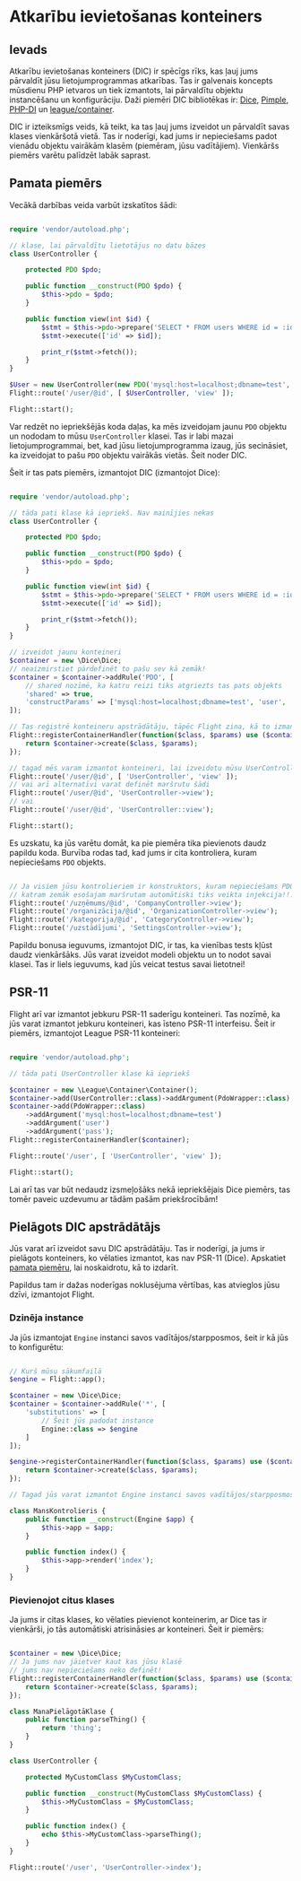 # Atkarību ievietošanas konteiners

## Ievads

Atkarību ievietošanas konteiners (DIC) ir spēcīgs rīks, kas ļauj jums pārvaldīt
jūsu lietojumprogrammas atkarības. Tas ir galvenais koncepts mūsdienu PHP ietvaros un
tiek izmantots, lai pārvaldītu objektu instancēšanu un konfigurāciju. Daži piemēri 
DIC bibliotēkas ir: [Dice](https://r.je/dice), [Pimple](https://pimple.symfony.com/), 
[PHP-DI](http://php-di.org/) un [league/container](https://container.thephpleague.com/).

DIC ir izteiksmīgs veids, kā teikt, ka tas ļauj jums izveidot un pārvaldīt savas klases vienkāršotā 
vietā. Tas ir noderīgi, kad jums ir nepieciešams padot vienādu objektu vairākām klasēm (piemēram, jūsu vadītājiem). 
Vienkāršs piemērs varētu palīdzēt labāk saprast.

## Pamata piemērs

Vecākā darbības veida varbūt izskatītos šādi:
```php

require 'vendor/autoload.php';

// klase, lai pārvaldītu lietotājus no datu bāzes
class UserController {

	protected PDO $pdo;

	public function __construct(PDO $pdo) {
		$this->pdo = $pdo;
	}

	public function view(int $id) {
		$stmt = $this->pdo->prepare('SELECT * FROM users WHERE id = :id');
		$stmt->execute(['id' => $id]);

		print_r($stmt->fetch());
	}
}

$User = new UserController(new PDO('mysql:host=localhost;dbname=test', 'user', 'pass'));
Flight::route('/user/@id', [ $UserController, 'view' ]);

Flight::start();
```

Var redzēt no iepriekšējās koda daļas, ka mēs izveidojam jaunu `PDO` objektu un nododam to
mūsu `UserController` klasei. Tas ir labi mazai lietojumprogrammai, bet, kad
jūsu lietojumprogramma izaug, jūs secināsiet, ka izveidojat to pašu `PDO` objektu vairākās
vietās. Šeit noder DIC.

Šeit ir tas pats piemērs, izmantojot DIC (izmantojot Dice):
```php

require 'vendor/autoload.php';

// tāda pati klase kā iepriekš. Nav mainījies nekas
class UserController {

	protected PDO $pdo;

	public function __construct(PDO $pdo) {
		$this->pdo = $pdo;
	}

	public function view(int $id) {
		$stmt = $this->pdo->prepare('SELECT * FROM users WHERE id = :id');
		$stmt->execute(['id' => $id]);

		print_r($stmt->fetch());
	}
}

// izveidot jaunu konteineri
$container = new \Dice\Dice;
// neaizmirstiet pārdefinēt to pašu sev kā zemāk!
$container = $container->addRule('PDO', [
	// shared nozīmē, ka katru reizi tiks atgriezts tas pats objekts
	'shared' => true,
	'constructParams' => ['mysql:host=localhost;dbname=test', 'user', 'pass' ]
]);

// Tas reģistrē konteineru apstrādātāju, tāpēc Flight zina, kā to izmantot.
Flight::registerContainerHandler(function($class, $params) use ($container) {
	return $container->create($class, $params);
});

// tagad mēs varam izmantot konteineri, lai izveidotu mūsu UserController
Flight::route('/user/@id', [ 'UserController', 'view' ]);
// vai arī alternatīvi varat definēt maršrutu šādi
Flight::route('/user/@id', 'UserController->view');
// vai
Flight::route('/user/@id', 'UserController::view');

Flight::start();
```

Es uzskatu, ka jūs varētu domāt, ka pie piemēra tika pievienots daudz papildu koda.
Burvība rodas tad, kad jums ir cita kontroliera, kuram nepieciešams `PDO` objekts.

```php

// Ja visiem jūsu kontrolieriem ir konstruktors, kuram nepieciešams PDO objekts
// katram zemāk esošajam maršrutam automātiski tiks veikta injekcija!!!
Flight::route('/uzņēmums/@id', 'CompanyController->view');
Flight::route('/organizācija/@id', 'OrganizationController->view');
Flight::route('/kategorija/@id', 'CategoryController->view');
Flight::route('/uzstādījumi', 'SettingsController->view');
```

Papildu bonusa ieguvums, izmantojot DIC, ir tas, ka vienības tests kļūst daudz vienkāršāks. Jūs varat
izveidot modeli objektu un to nodot savai klasei. Tas ir liels ieguvums, kad jūs
veicat testus savai lietotnei!

## PSR-11

Flight arī var izmantot jebkuru PSR-11 saderīgu konteineri. Tas nozīmē, ka jūs varat izmantot jebkuru
konteineri, kas īsteno PSR-11 interfeisu. Šeit ir piemērs, izmantojot League PSR-11 konteineri:

```php

require 'vendor/autoload.php';

// tāda pati UserController klase kā iepriekš

$container = new \League\Container\Container();
$container->add(UserController::class)->addArgument(PdoWrapper::class);
$container->add(PdoWrapper::class)
	->addArgument('mysql:host=localhost;dbname=test')
	->addArgument('user')
	->addArgument('pass');
Flight::registerContainerHandler($container);

Flight::route('/user', [ 'UserController', 'view' ]);

Flight::start();
```

Lai arī tas var būt nedaudz izsmeļošāks nekā iepriekšējais Dice piemērs, tas tomēr
paveic uzdevumu ar tādām pašām priekšrocībām!

## Pielāgots DIC apstrādātājs

Jūs varat arī izveidot savu DIC apstrādātāju. Tas ir noderīgi, ja jums ir pielāgots
konteiners, ko vēlaties izmantot, kas nav PSR-11 (Dice). Apskatiet
[pamata piemēru](#basic-example), lai noskaidrotu, kā to izdarīt.

Papildus tam
ir dažas noderīgas noklusējuma vērtības, kas atvieglos jūsu dzīvi, izmantojot Flight.

### Dzinēja instance

Ja jūs izmantojat `Engine` instanci savos vadītājos/starpposmos, šeit ir
kā jūs to konfigurētu:

```php

// Kurš mūsu sākumfailā
$engine = Flight::app();

$container = new \Dice\Dice;
$container = $container->addRule('*', [
	'substitutions' => [
		// Šeit jūs padodat instance
		Engine::class => $engine
	]
]);

$engine->registerContainerHandler(function($class, $params) use ($container) {
	return $container->create($class, $params);
});

// Tagad jūs varat izmantot Engine instanci savos vadītājos/starpposmos

class MansKontrolieris {
	public function __construct(Engine $app) {
		$this->app = $app;
	}

	public function index() {
		$this->app->render('index');
	}
}
```

### Pievienojot citus klases

Ja jums ir citas klases, ko vēlaties pievienot konteinerim, ar Dice tas ir vienkārši, jo tās automātiski atrisināsies ar konteineri. Šeit ir piemērs:

```php

$container = new \Dice\Dice;
// Ja jums nav jāietver kaut kas jūsu klasē
// jums nav nepieciešams neko definēt!
Flight::registerContainerHandler(function($class, $params) use ($container) {
	return $container->create($class, $params);
});

class ManaPielāgotāKlase {
	public function parseThing() {
		return 'thing';
	}
}

class UserController {

	protected MyCustomClass $MyCustomClass;

	public function __construct(MyCustomClass $MyCustomClass) {
		$this->MyCustomClass = $MyCustomClass;
	}

	public function index() {
		echo $this->MyCustomClass->parseThing();
	}
}

Flight::route('/user', 'UserController->index');
```